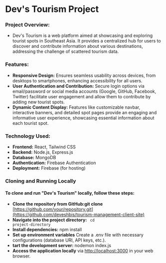 # Dev's Tourism Project

### Project Overview:
- Dev's Tourism is a web platform aimed at showcasing and exploring tourist spots in Southeast Asia. It provides a centralized hub for users to discover and contribute information about various destinations, addressing the challenge of scattered tourism data.

### Features:
- **Responsive Design:** Ensures seamless usability across devices, from desktops to smartphones, enhancing accessibility for all users.
- **User Authentication and Contribution:** Secure login options via email/password or social media accounts (Google, GitHub, Facebook, Twitter) facilitate user engagement and allow them to contribute by adding new tourist spots.
- **Dynamic Content Display:** Features like customizable navbar, interactive banners, and detailed spot pages provide an engaging and informative user experience, showcasing essential information about each tourist spot.
  

### Technology Used:  
- **Frontend:** React, Tailwind CSS
- **Backend:** Node.js, Express.js
- **Database:** MongoDB
- **Authentication:** Firebase Authentication
- **Deployment:** Firebase (for hosting)


### Cloning and Running Locally
#### To clone and run "Dev's Tourism" locally, follow these steps:
- **Clone the repository from GitHub:git clone** [https://github.com/your/repository.git](https://github.com/deveshbis/tourism-management-client-site)
- **Navigate into the project directory: <code>** cd project-directory</code></li>
- **Install dependencies:** npm install
- **Set up environment variables** Create a .env file with necessary configurations (database URI, API keys, etc.).
- **tart the development server:** nodemon index.js
- **Access the application locally** via <a href="http://localhost:3000" target="_blank">http://localhost:3000</a> in your web browser.
    </ul>
